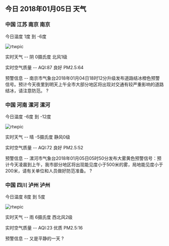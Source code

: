 ## 今日 2018年01月05日 天气
### 中国 江苏 南京 南京

今日温度 1度 到 -6度

![rtwpic](http://app1.showapi.com/weather/icon/day/02.png)

实时天气 -- 阴 0摄氏度 北风1级

实时空气质量 -- AQI:87 良好 PM2.5:64

预警信息 -- 南京市气象台2018年01月04日18时12分升级发布道路结冰橙色预警信号。预计今天夜里到明天上午全市大部分地区将出现对交通有较严重影响的道路结冰，请注意防范。
?    
### 中国 河南 漯河 漯河

今日温度 -6度 到 -12度

![rtwpic](http://app1.showapi.com/weather/icon/day/00.png)

实时天气 -- 晴 -5摄氏度 静风0级

实时空气质量 -- AQI:72 良好 PM2.5:52

预警信息 -- 漯河市气象台2018年01月05日05时50分发布大雾黄色预警信号：预计今天凌晨到上午，我市部分地区将出现能见度小于500米的雾，局地能见度小于200米，请有关单位和人员做好防范准备。
?    
### 中国 四川 泸州 泸州

今日温度 8度 到 5度

![rtwpic](http://app1.showapi.com/weather/icon/day/301.png)

实时天气 -- 雨 6摄氏度 西北风2级

实时空气质量 -- AQI:23 优质 PM2.5:16

预警信息 -- 又是平静的一天
?    
